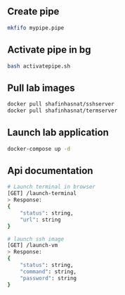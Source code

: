 ## Create pipe
```bash
mkfifo mypipe.pipe
```

## Activate pipe in bg
```bash
bash activatepipe.sh
```

## Pull lab images
```bash
docker pull shafinhasnat/sshserver
docker pull shafinhasnat/termserver
```

## Launch lab application
```bash
docker-compose up -d
```

## Api documentation
```bash
# Launch terminal in browser
[GET] /launch-terminal
> Response:
{
    "status": string,
    "url": string
}

# launch ssh image
[GET] /launch-vm
> Response:
{
    "status": string,
    "command": string,
    "password": string
}

```